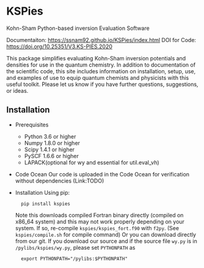 # KSPies
Kohn-Sham Python-based inversion Evaluation Software

Documentaiton: https://ssnam92.github.io/KSPies/index.html
DOI for Code: https://doi.org/10.25351/V3.KS-PIES.2020

This package simplifies evaluating Kohn-Sham inversion potentials and densities for use in the quantum chemistry.
In addition to documentation of the scientific code, this site includes information on installation, setup, use, and examples of use to equip quantum chemists and physicists with this useful toolkit. 
Please let us know if you have further questions, suggestions, or ideas.

Installation
------------
* Prerequisites
    - Python 3.6 or higher
    - Numpy 1.8.0 or higher
    - Scipy 1.4.1 or higher
    - PySCF 1.6.6 or higher
    - LAPACK(optional for wy and essential for util.eval\_vh)

* Code Ocean
  Our code is uploaded in the Code Ocean for verification without dependencies (Link:TODO)

* Installation
  Using pip:

        pip install kspies

  Note this downloads compiled Fortran binary directly (compiled on x86\_64 system) and this may not work properly depending on your system.
  If so, re-compile `kspies/kspies_fort.f90` with `f2py`. (See `kspies/compile.sh` for compile command)
  Or you can download directly from our git.
  If you download our source and if the source file `wy.py` is in `/pylibs/kspies/wy.py`, please set `PYTHONPATH` as

        export PYTHONPATH="/pylibs:$PYTHONPATH"


